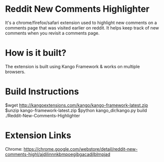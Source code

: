 # Reddit New Comments Highlighter

It's a chrome/firefox/safari extension used to highlight new comments on a comments page that was visited earlier on reddit.
It helps keep track of new comments when you revisit a comments page.

# How is it built?

The extension is built using Kango Framework & works on multiple browsers.

# Build Instructions

$wget http://kangoextensions.com/kango/kango-framework-latest.zip
$unzip kango-framework-latest.zip
$python kango_dir/kango.py build ./Reddit-New-Comments-Highlighter

# Extension Links

Chrome: https://chrome.google.com/webstore/detail/reddit-new-comments-highl/ajdilinnnkbmpoegibgacadjlblmpjad
